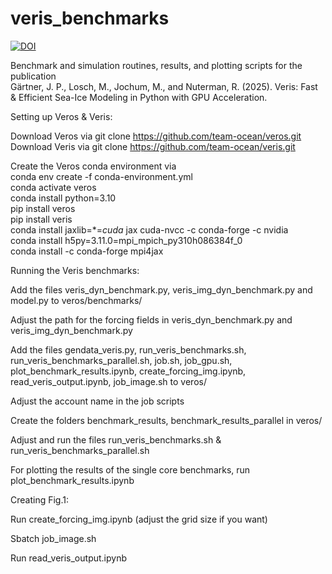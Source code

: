 # veris_benchmarks
[![DOI](https://zenodo.org/badge/912792588.svg)](https://doi.org/10.5281/zenodo.14604717)

Benchmark and simulation routines, results, and plotting scripts for the publication  
Gärtner, J. P., Losch, M., Jochum, M., and Nuterman, R. (2025). Veris: Fast &amp; Efficient Sea-Ice Modeling in Python with GPU Acceleration.


Setting up Veros & Veris:

Download Veros via git clone https://github.com/team-ocean/veros.git  
Download Veris via git clone https://github.com/team-ocean/veris.git

Create the Veros conda environment via  
conda env create -f conda-environment.yml  
conda activate veros  
conda install python=3.10  
pip install veros  
pip install veris  
conda install jaxlib=*=*cuda* jax cuda-nvcc -c conda-forge -c nvidia  
conda install h5py=3.11.0=mpi_mpich_py310h086384f_0  
conda install -c conda-forge mpi4jax


Running the Veris benchmarks:

Add the files veris_dyn_benchmark.py, veris_img_dyn_benchmark.py and model.py to veros/benchmarks/

Adjust the path for the forcing fields in veris_dyn_benchmark.py and veris_img_dyn_benchmark.py

Add the files gendata_veris.py, run_veris_benchmarks.sh, run_veris_benchmarks_parallel.sh, job.sh, job_gpu.sh, plot_benchmark_results.ipynb, create_forcing_img.ipynb, read_veris_output.ipynb, job_image.sh to veros/

Adjust the account name in the job scripts

Create the folders benchmark_results, benchmark_results_parallel in veros/

Adjust and run the files run_veris_benchmarks.sh & run_veris_benchmarks_parallel.sh

For plotting the results of the single core benchmarks, run plot_benchmark_results.ipynb


Creating Fig.1:

Run create_forcing_img.ipynb (adjust the grid size if you want)

Sbatch job_image.sh

Run read_veris_output.ipynb
